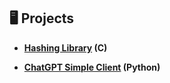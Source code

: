 ## 🖥️ Projects

* <b><a href="https://github.com/matthew01lokiet/C-hashing-library">Hashing Library</a> (C)</b>

* <b><a href="https://gist.github.com/matthew01lokiet/cb4d7ff523ac21357559df8b06cc8a72">ChatGPT Simple Client</a> (Python)</b>

<!---
## 📱 Contact links
 
* <a href="https://www.linkedin.com/in/mateusz-łokietek-400a9a203">Linkedin</a>
-->
